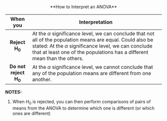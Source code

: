 <center> **How to Interpret an ANOVA**
</center>

| **When you** | **Interpretation** | 
|:---:|-----|
| **Reject $\mathbf{H_0}$** | At the $\alpha$ significance level, we can conclude that not all of the population means are equal. Could also be stated: At the $\alpha$ significance level, we can conclude that at least one of the populations has a different mean than the others. |
| **Do not reject $\mathbf{H_0}$** | At the $\alpha$ significance level, we cannot conclude that any of the population means are different from one another. |
    
    
**NOTES:**    
1. When $H_0$  is rejected, you can then perform comparisons of pairs of means from the ANOVA to determine which one is different (or which ones are different)